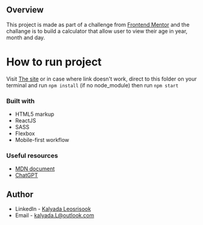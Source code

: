 

## Overview
This project is made as part of a challenge from [Frontend Mentor](https://www.frontendmentor.io/J) and the challange is to build a calculator that allow user to view their age in year, month and day.


# How to run project 
Visit [The site](http://patleosrisook.github.io/Age-Calculator/) or in case where link doesn't work, direct to this folder on your terminal and run `npm install` (if no node_module) then run `npm start`
### Built with

- HTML5 markup
- ReactJS
- SASS
- Flexbox
- Mobile-first workflow


### Useful resources

- [MDN document](https://developer.mozilla.org/en-US/) 
- [ChatGPT](https://chat.openai.com/) 

## Author

- LinkedIn - [Kalyada Leosrisook](https://www.linkedin.com/in/kalyada-leosrisook-314a31173/)
- Email -  kalyada.L@outlook.com


